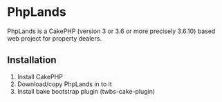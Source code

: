 # PhpLands
PhpLands is a CakePHP (version 3 or 3.6 or more precisely 3.6.10) based web project for property dealers.

## Installation
1. Install CakePHP
2. Download/copy PhpLands in to it
3. Install bake bootstrap plugin (twbs-cake-plugin)